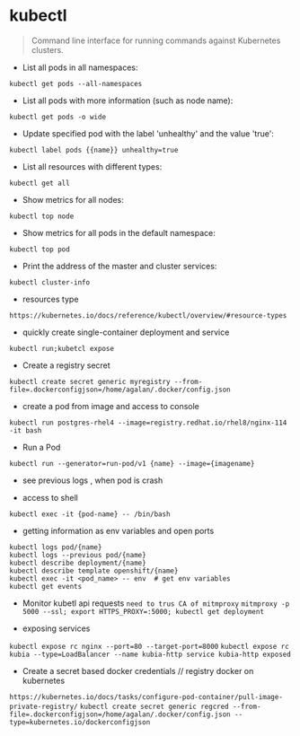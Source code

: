 # kubectl

> Command line interface for running commands against Kubernetes clusters.

- List all pods in all namespaces:

`kubectl get pods --all-namespaces`

- List all pods with more information (such as node name):

`kubectl get pods -o wide`

- Update specified pod with the label 'unhealthy' and the value 'true':

`kubectl label pods {{name}} unhealthy=true`

- List all resources with different types:

`kubectl get all`

- Show metrics for all nodes:

`kubectl top node`

- Show metrics for all pods in the default namespace:

`kubectl top pod`

- Print the address of the master and cluster services:

`kubectl cluster-info`
- resources type

`https://kubernetes.io/docs/reference/kubectl/overview/#resource-types`


- quickly create single-container deployment and service

`kubectl run;kubetcl expose`
- Create a registry secret

`kubectl create secret generic myregistry --from-file=.dockerconfigjson=/home/agalan/.docker/config.json`


- create a pod from image and access to console

`kubectl run postgres-rhel4 --image=registry.redhat.io/rhel8/nginx-114 -it bash`


- Run a Pod

`kubectl run --generator=run-pod/v1 {name} --image={imagename}`


- see previous logs , when pod is crash



- access to shell

`kubectl exec -it {pod-name} -- /bin/bash`


- getting information as env variables and open ports
```
kubectl logs pod/{name}
kubectl logs --previous pod/{name}
kubectl describe deployment/{name}
kubectl describe template openshift/{name}
kubectl exec -it <pod_name> -- env  # get env variables
kubectl get events
```



- Monitor kubetl api requests
`need to trus CA of mitmproxy`
`mitmproxy -p 5000 --ssl; export HTTPS_PROXY=:5000; kubectl get deployment`


- exposing services

`kubectl expose rc nginx --port=80 --target-port=8000`
`kubectl expose rc kubia --type=LoadBalancer --name kubia-http service kubia-http exposed`


- Create a secret based docker credentials // registry docker on kubernetes

`https://kubernetes.io/docs/tasks/configure-pod-container/pull-image-private-registry/`
`kubectl create secret generic regcred --from-file=.dockerconfigjson=/home/agalan/.docker/config.json --type=kubernetes.io/dockerconfigjson`


